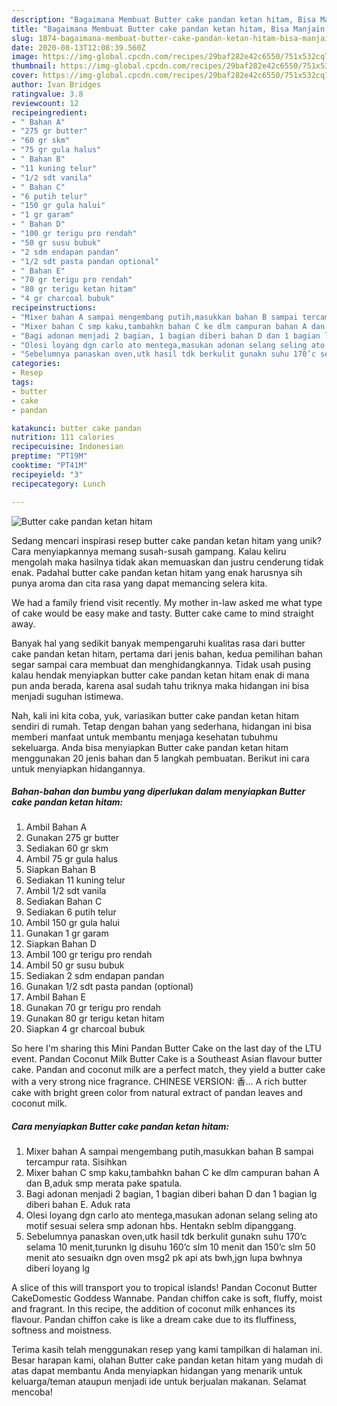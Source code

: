 ```yaml
---
description: "Bagaimana Membuat Butter cake pandan ketan hitam, Bisa Manjain Lidah"
title: "Bagaimana Membuat Butter cake pandan ketan hitam, Bisa Manjain Lidah"
slug: 1874-bagaimana-membuat-butter-cake-pandan-ketan-hitam-bisa-manjain-lidah
date: 2020-08-13T12:08:39.560Z
image: https://img-global.cpcdn.com/recipes/29baf282e42c6550/751x532cq70/butter-cake-pandan-ketan-hitam-foto-resep-utama.jpg
thumbnail: https://img-global.cpcdn.com/recipes/29baf282e42c6550/751x532cq70/butter-cake-pandan-ketan-hitam-foto-resep-utama.jpg
cover: https://img-global.cpcdn.com/recipes/29baf282e42c6550/751x532cq70/butter-cake-pandan-ketan-hitam-foto-resep-utama.jpg
author: Ivan Bridges
ratingvalue: 3.8
reviewcount: 12
recipeingredient:
- " Bahan A"
- "275 gr butter"
- "60 gr skm"
- "75 gr gula halus"
- " Bahan B"
- "11 kuning telur"
- "1/2 sdt vanila"
- " Bahan C"
- "6 putih telur"
- "150 gr gula halui"
- "1 gr garam"
- " Bahan D"
- "100 gr terigu pro rendah"
- "50 gr susu bubuk"
- "2 sdm endapan pandan"
- "1/2 sdt pasta pandan optional"
- " Bahan E"
- "70 gr terigu pro rendah"
- "80 gr terigu ketan hitam"
- "4 gr charcoal bubuk"
recipeinstructions:
- "Mixer bahan A sampai mengembang putih,masukkan bahan B sampai tercampur rata. Sisihkan"
- "Mixer bahan C smp kaku,tambahkn bahan C ke dlm campuran bahan A dan B,aduk smp merata pake spatula."
- "Bagi adonan menjadi 2 bagian, 1 bagian diberi bahan D dan 1 bagian lg diberi bahan E. Aduk rata"
- "Olesi loyang dgn carlo ato mentega,masukan adonan selang seling ato motif sesuai selera smp adonan hbs. Hentakn seblm dipanggang."
- "Sebelumnya panaskan oven,utk hasil tdk berkulit gunakn suhu 170’c selama 10 menit,turunkn lg disuhu 160’c slm 10 menit dan 150’c slm 50 menit ato sesuaikn dgn oven msg2 pk api ats bwh,jgn lupa bwhnya diberi loyang lg"
categories:
- Resep
tags:
- butter
- cake
- pandan

katakunci: butter cake pandan 
nutrition: 111 calories
recipecuisine: Indonesian
preptime: "PT19M"
cooktime: "PT41M"
recipeyield: "3"
recipecategory: Lunch

---
```



![Butter cake pandan ketan hitam](https://img-global.cpcdn.com/recipes/29baf282e42c6550/751x532cq70/butter-cake-pandan-ketan-hitam-foto-resep-utama.jpg)

Sedang mencari inspirasi resep butter cake pandan ketan hitam yang unik? Cara menyiapkannya memang susah-susah gampang. Kalau keliru mengolah maka hasilnya tidak akan memuaskan dan justru cenderung tidak enak. Padahal butter cake pandan ketan hitam yang enak harusnya sih punya aroma dan cita rasa yang dapat memancing selera kita.

We had a family friend visit recently. My mother in-law asked me what type of cake would be easy make and tasty. Butter cake came to mind straight away.

Banyak hal yang sedikit banyak mempengaruhi kualitas rasa dari butter cake pandan ketan hitam, pertama dari jenis bahan, kedua pemilihan bahan segar sampai cara membuat dan menghidangkannya. Tidak usah pusing kalau hendak menyiapkan butter cake pandan ketan hitam enak di mana pun anda berada, karena asal sudah tahu triknya maka hidangan ini bisa menjadi suguhan istimewa.


Nah, kali ini kita coba, yuk, variasikan butter cake pandan ketan hitam sendiri di rumah. Tetap dengan bahan yang sederhana, hidangan ini bisa memberi manfaat untuk membantu menjaga kesehatan tubuhmu sekeluarga. Anda bisa menyiapkan Butter cake pandan ketan hitam menggunakan 20 jenis bahan dan 5 langkah pembuatan. Berikut ini cara untuk menyiapkan hidangannya.

<!--inarticleads1-->

##### Bahan-bahan dan bumbu yang diperlukan dalam menyiapkan Butter cake pandan ketan hitam:

1. Ambil  Bahan A
1. Gunakan 275 gr butter
1. Sediakan 60 gr skm
1. Ambil 75 gr gula halus
1. Siapkan  Bahan B
1. Sediakan 11 kuning telur
1. Ambil 1/2 sdt vanila
1. Sediakan  Bahan C
1. Sediakan 6 putih telur
1. Ambil 150 gr gula halui
1. Gunakan 1 gr garam
1. Siapkan  Bahan D
1. Ambil 100 gr terigu pro rendah
1. Ambil 50 gr susu bubuk
1. Sediakan 2 sdm endapan pandan
1. Gunakan 1/2 sdt pasta pandan (optional)
1. Ambil  Bahan E
1. Gunakan 70 gr terigu pro rendah
1. Gunakan 80 gr terigu ketan hitam
1. Siapkan 4 gr charcoal bubuk


So here I&#39;m sharing this Mini Pandan Butter Cake on the last day of the LTU event. Pandan Coconut Milk Butter Cake is a Southeast Asian flavour butter cake. Pandan and coconut milk are a perfect match, they yield a butter cake with a very strong nice fragrance. CHINESE VERSION: 香… A rich butter cake with bright green color from natural extract of pandan leaves and coconut milk. 

<!--inarticleads2-->

##### Cara menyiapkan Butter cake pandan ketan hitam:

1. Mixer bahan A sampai mengembang putih,masukkan bahan B sampai tercampur rata. Sisihkan
1. Mixer bahan C smp kaku,tambahkn bahan C ke dlm campuran bahan A dan B,aduk smp merata pake spatula.
1. Bagi adonan menjadi 2 bagian, 1 bagian diberi bahan D dan 1 bagian lg diberi bahan E. Aduk rata
1. Olesi loyang dgn carlo ato mentega,masukan adonan selang seling ato motif sesuai selera smp adonan hbs. Hentakn seblm dipanggang.
1. Sebelumnya panaskan oven,utk hasil tdk berkulit gunakn suhu 170’c selama 10 menit,turunkn lg disuhu 160’c slm 10 menit dan 150’c slm 50 menit ato sesuaikn dgn oven msg2 pk api ats bwh,jgn lupa bwhnya diberi loyang lg


A slice of this will transport you to tropical islands! Pandan Coconut Butter CakeDomestic Goddess Wannabe. Pandan chiffon cake is soft, fluffy, moist and fragrant. In this recipe, the addition of coconut milk enhances its flavour. Pandan chiffon cake is like a dream cake due to its fluffiness, softness and moistness. 

Terima kasih telah menggunakan resep yang kami tampilkan di halaman ini. Besar harapan kami, olahan Butter cake pandan ketan hitam yang mudah di atas dapat membantu Anda menyiapkan hidangan yang menarik untuk keluarga/teman ataupun menjadi ide untuk berjualan makanan. Selamat mencoba!
